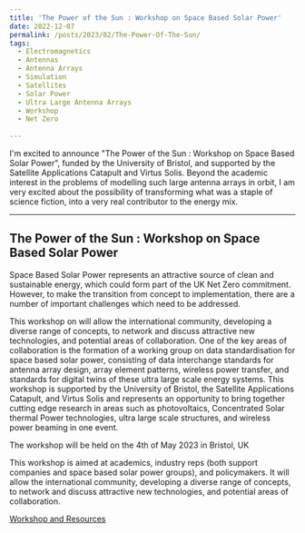 ```yaml
---
title: 'The Power of the Sun : Workshop on Space Based Solar Power'
date: 2022-12-07
permalink: /posts/2023/02/The-Power-Of-The-Sun/
tags:
  - Electromagnetics
  - Antennas
  - Antenna Arrays
  - Simulation
  - Satellites
  - Solar Power
  - Ultra Large Antenna Arrays
  - Workshop
  - Net Zero
  
---
```


I'm excited to announce "The Power of the Sun : Workshop on Space Based Solar Power", funded by the University of Bristol, and supported by the Satellite Applications Catapult and Virtus Solis. Beyond the academic interest in the problems of modelling such large antenna arrays in orbit, I am very excited about the possibility of transforming what was a staple of science fiction, into a very real contributor to the energy mix.

---

The Power of the Sun : Workshop on Space Based Solar Power
-------------------------------------------------------------
Space Based Solar Power represents an attractive source of clean and sustainable energy, which could form part of the UK Net Zero commitment. However, to make the transition from concept to implementation, there are a number of important challenges which need to be addressed. 

This workshop on will allow the international community, developing a diverse range of concepts, to network and discuss attractive new technologies, and potential areas of collaboration. One of the key areas of collaboration is the formation of a working group on data standardisation for space based solar power, consisting of data interchange standards for antenna array design, array element patterns, wireless power transfer, and standards for digital twins of these ultra large scale energy systems. This workshop is supported by the University of Bristol, the Satellite Applications Catapult, and Virtus Solis and represents an opportunity to bring together cutting edge research in areas such as photovoltaics, Concentrated Solar thermal Power technologies, ultra large scale structures, and wireless power beaming in one event.

The workshop will be held on the 4th of May 2023 in Bristol, UK

This workshop is aimed at academics, industry reps (both support companies and space based solar power groups), and policymakers. It will allow the international community, developing a diverse range of concepts, to network and discuss attractive new technologies, and potential areas of collaboration. 

[Workshop and Resources](https://www.bristol.ac.uk/research/groups/csn/news/2023/tim-pelham-power-of-the-sun-workshop.html)

<script src="https://utteranc.es/client.js"
        repo="LyceanEM/LyceanEM.github.io"
        issue-term="The-Power-Of-the-Sun"
        theme="github-light"
        crossorigin="anonymous"
        async>
</script>
